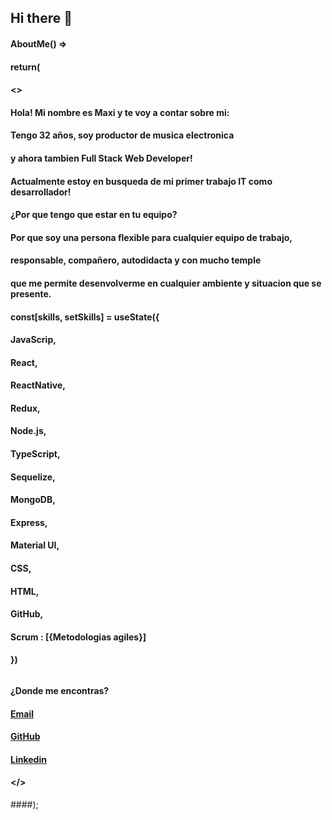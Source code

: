 ## Hi there 👋

####    AboutMe() =>
####      return(
####        <>
####          <Container>
####  
####              <Typography  variant="h1">
####                  Hola! Mi nombre es Maxi y te voy a contar sobre mi:
####              </Typography>
####  
####              <Typography variant="h4">
####                  
####                  Tengo 32 años, soy productor de musica electronica 
####                y ahora tambien Full Stack Web Developer!
####                Actualmente estoy en busqueda de mi primer trabajo IT como desarrollador!
####                ¿Por que tengo que estar en tu equipo?
####                Por que soy una persona flexible para cualquier equipo de trabajo, 
####                responsable, compañero, autodidacta y con mucho temple 
####                que me permite desenvolverme en cualquier ambiente y situacion que se presente. 
####
####                const[skills, setSkills] = useState({
####                        JavaScrip,
####                        React,
####                        ReactNative,
####                        Redux,
####                        Node.js,
####                        TypeScript,
####                        Sequelize,
####                        MongoDB, 
####                        Express,
####                        Material UI,
####                        CSS,
####                        HTML,
####                        GitHub,
####                        Scrum : [{Metodologias agiles}]
####                }) 
                    

####            </Typography>
####               
####            <h6>
####                 <p>¿Donde me encontras?</p>
####                 <a href="requenamaximiliano@gmail.com" >Email</a>
####                 <a href="https://github.com/maxxrequena">GitHub</a>
####                 <a href="https://www.linkedin.com/in/maximilianorequena/">Linkedin</a>
####           </h6>
####
####        </Container>
####    </>
####);

